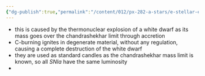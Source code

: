 ```yaml
---
{"dg-publish":true,"permalink":"/content/012/px-282-a-stars/e-stellar-evolution/px-285-e8-supernova-ia/","created":"2024-11-26T10:53:29.170+00:00","updated":"2024-11-26T10:56:01.927+00:00"}
---
```


- this is caused by the thermonuclear explosion of a white dwarf as its mass goes over the chandrashekhar limit through accretion
- C-burning ignites in degenerate material, without any regulation, causing a complete destruction of the white dwarf
- they are used as standard candles as the chandrashekhar mass limit is known, so all $SN Ia$ have the same luminosity
- 